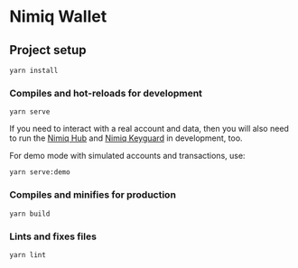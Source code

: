 # Nimiq Wallet

## Project setup
```
yarn install
```

### Compiles and hot-reloads for development
```
yarn serve
```

If you need to interact with a real account and data, then you will also need to run the [Nimiq Hub](https://github.com/nimiq/hub#contribute) and [Nimiq Keyguard](https://github.com/nimiq/keyguard/#development) in development, too.

For demo mode with simulated accounts and transactions, use:
```
yarn serve:demo
```

### Compiles and minifies for production
```
yarn build
```

### Lints and fixes files
```
yarn lint
```
